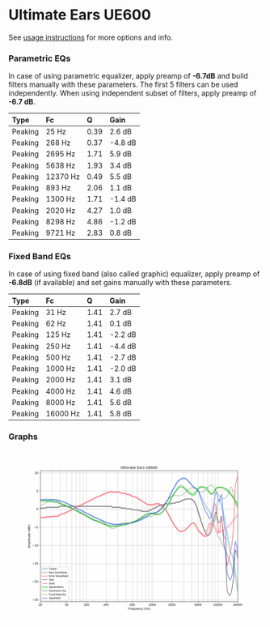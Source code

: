 # Ultimate Ears UE600
See [usage instructions](https://github.com/jaakkopasanen/AutoEq#usage) for more options and info.

### Parametric EQs
In case of using parametric equalizer, apply preamp of **-6.7dB** and build filters manually
with these parameters. The first 5 filters can be used independently.
When using independent subset of filters, apply preamp of **-6.7 dB**.

| Type    | Fc       |    Q | Gain    |
|:--------|:---------|:-----|:--------|
| Peaking | 25 Hz    | 0.39 | 2.6 dB  |
| Peaking | 268 Hz   | 0.37 | -4.8 dB |
| Peaking | 2695 Hz  | 1.71 | 5.9 dB  |
| Peaking | 5638 Hz  | 1.93 | 3.4 dB  |
| Peaking | 12370 Hz | 0.49 | 5.5 dB  |
| Peaking | 893 Hz   | 2.06 | 1.1 dB  |
| Peaking | 1300 Hz  | 1.71 | -1.4 dB |
| Peaking | 2020 Hz  | 4.27 | 1.0 dB  |
| Peaking | 8298 Hz  | 4.86 | -1.2 dB |
| Peaking | 9721 Hz  | 2.83 | 0.8 dB  |

### Fixed Band EQs
In case of using fixed band (also called graphic) equalizer, apply preamp of **-6.8dB**
(if available) and set gains manually with these parameters.

| Type    | Fc       |    Q | Gain    |
|:--------|:---------|:-----|:--------|
| Peaking | 31 Hz    | 1.41 | 2.7 dB  |
| Peaking | 62 Hz    | 1.41 | 0.1 dB  |
| Peaking | 125 Hz   | 1.41 | -2.2 dB |
| Peaking | 250 Hz   | 1.41 | -4.4 dB |
| Peaking | 500 Hz   | 1.41 | -2.7 dB |
| Peaking | 1000 Hz  | 1.41 | -2.0 dB |
| Peaking | 2000 Hz  | 1.41 | 3.1 dB  |
| Peaking | 4000 Hz  | 1.41 | 4.6 dB  |
| Peaking | 8000 Hz  | 1.41 | 5.6 dB  |
| Peaking | 16000 Hz | 1.41 | 5.8 dB  |

### Graphs
![](./Ultimate%20Ears%20UE600.png)